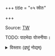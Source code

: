 +++
title = "०५ स्रोतः"

+++

Source: [TW](https://archive.org/details/in.ernet.dli.2015.368538/page/n160/mode/1up)

TODO: पाठभेदाः योजनीयाः।

<details><summary>विस्तारः (द्रष्टुं नोद्यम्)</summary>

Source: Hanns Oertel, "The Jaiminiya or Talavakara Upanisad Brahmana:

Text, Translation, and Notes", in: Journal of the American Oriental
Society 16 (1896), pp. 79-260.

Typescript: Entered by Masato Fujii and proofread by Mieko Kajihara

Conversion to Devanagari using Vedapad Software by Ralph Bunker

 

Formatted for Maharishi University of Management Vedic Literature
</details>



